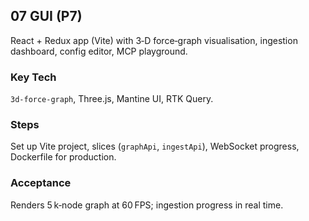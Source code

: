 ## 07 GUI (P7)

React + Redux app (Vite) with 3‑D force‑graph visualisation, ingestion dashboard, config editor, MCP playground.

### Key Tech

`3d-force-graph`, Three.js, Mantine UI, RTK Query.

### Steps

Set up Vite project, slices (`graphApi`, `ingestApi`), WebSocket progress, Dockerfile for production.

### Acceptance

Renders 5 k‑node graph at 60 FPS; ingestion progress in real time.
